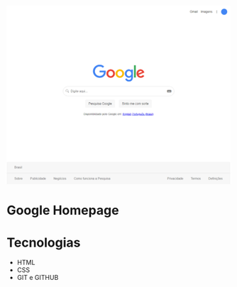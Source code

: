 ![preview](./.github/preview-google.png)
# Google Homepage

# Tecnologias

- HTML
- CSS
- GIT e GITHUB